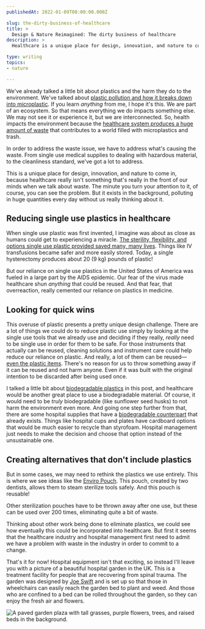 ```yaml
---
publishedAt: 2022-01-09T08:00:00.000Z

slug: the-dirty-business-of-healthcare
title: >
  Design & Nature Reimagined: The dirty business of healthcare
description: >
  Healthcare is a unique place for design, innovation, and nature to come in, because healthcare really isn't something that's really in the front of our minds when we talk about waste.

type: writing
topics:
- nature

---
```


We've already talked a little bit about plastics and the harm they do to the environment. We've talked about [plastic pollution and how it breaks down into microplastic](https://marisamorby.com/solving-the-plastic-pollution-problem/). If you learn _anything_ from me, I hope it's this. We are part of an ecosystem. So that means everything we do impacts something else. We may not see it or experience it, but we are interconnected. So, health impacts the environment because the [healthcare system produces a huge amount of waste](https://news.yale.edu/2016/06/09/environmental-and-health-impacts-us-healthcare-system) that contributes to a world filled with microplastics and trash.

In order to address the waste issue, we have to address what's causing the waste. From single use medical supplies to dealing with hazardous material, to the cleanliness standard, we've got a lot to address.

This is a unique place for design, innovation, and nature to come in, because healthcare really isn't something that's really in the front of our minds when we talk about waste. The minute you turn your attention to it, of course, you can see the problem. But it exists in the background, polluting in huge quantities every day without us really thinking about it.

## Reducing single use plastics in healthcare

When single use plastic was first invented, I imagine was about as close as humans could get to experiencing a miracle. [The sterility, flexibility, and options single use plastic provided saved many, many lives](https://www.nationalgeographic.com/science/article/can-medical-care-exist-without-plastic?loggedin=true). Things like IV transfusions became safer and more easily stored. Today, a single hysterectomy produces about 20 (9 kg) pounds of plastic!

But our reliance on single use plastics in the United States of America was fueled in a large part by the AIDS epidemic. Our fear of the virus made healthcare shun _anything_ that could be reused. And that fear, that overreaction, really cemented our reliance on plastics in medicine.

## Looking for quick wins

This overuse of plastic presents a pretty unique design challenge. There are a lot of things we could do to reduce plastic use simply by looking at the single use tools that we already use and deciding if they really, _really_ need to be single use in order for them to be safe. For those instruments that actually can be reused, cleaning solutions and instrument care could help reduce our reliance on plastic. And really, a lot of them can be reused—[even the plastic items](https://www.bbc.com/future/article/20200813-the-hidden-harm-of-medical-plastic-waste-and-pollution). There's no reason for us to throw something away if it can be reused and not harm anyone. Even if it was built with the original intention to be discarded after being used once.

I talked a little bit about [biodegradable plastics](https://marisamorby.com/solving-the-plastic-pollution-problem/) in this post, and healthcare would be another great place to use a biodegradable material. Of course, it would need to be _truly_ biodegradable (like sunflower seed husks) to not harm the environment even more. And going one step further from that, there are some hospital supplies that have a [biodegradable counterpart](https://www.youris.com/bioeconomy/biotechnology/simplifying-hospital-waste-with-bio-based-disposables.kl) that already exists. Things like hospital cups and plates have cardboard options that would be much easier to recycle than styrofoam. Hospital management just needs to make the decision and choose that option instead of the unsustainable one.

## Creating alternatives that don't include plastics

But in some cases, we may need to rethink the plastics we use entirely. This is where we see ideas like the [Enviro Pouch](https://www.enviropouch.com/). This pouch, created by two dentists, allows them to steam sterilize tools safely. And this pouch is reusable!

Other sterilization pouches have to be thrown away after one use, but these can be used over 200 times, eliminating quite a bit of waste.

Thinking about other work being done to eliminate plastics, we could see how eventually this could be incorporated into healthcare. But first it seems that the healthcare industry and hospital management first need to admit we have a problem with waste in the industry in order to commit to a change.



That's it for now! Hospital equipment isn't that exciting, so instead I'll leave you with a picture of a beautiful hospital garden in the UK. This is a treatment facility for people that are recovering from spinal trauma. The garden was designed by [Joe Swift](https://www.bbc.co.uk/programmes/profiles/57zFN2SG2WC7YCvhhH910Rh/joe-swift) and is set up so that those in wheelchairs can easily reach the garden bed to plant and weed. And those who are confined to a bed can be rolled throughout the garden, so they can enjoy the fresh air and flowers.  
  


![A paved garden plaza with tall grasses, purple flowers, trees, and raised beds in the background.](https://cdn.sanity.io/images/xq50spjj/production/2dbde5fc02bb704a83879c94348600e3ed057c26-1582x794.jpg)